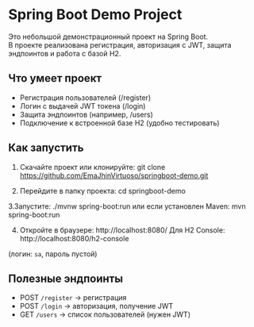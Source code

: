 # Spring Boot Demo Project

Это небольшой демонстрационный проект на Spring Boot.  
В проекте реализована регистрация, авторизация с JWT, защита эндпоинтов и работа с базой H2.

## Что умеет проект
- Регистрация пользователей (/register)
- Логин с выдачей JWT токена (/login)
- Защита эндпоинтов (например, /users)
- Подключение к встроенной базе H2 (удобно тестировать)

## Как запустить
1. Скачайте проект или клонируйте:
git clone https://github.com/EmaJhinVirtuoso/springboot-demo.git

2. Перейдите в папку проекта:
cd springboot-demo

3.Запустите:
./mvnw spring-boot:run
или если установлен Maven:
mvn spring-boot:run

4. Откройте в браузере:
http://localhost:8080/
Для H2 Console:
http://localhost:8080/h2-console

(логин: `sa`, пароль пустой)

## Полезные эндпоинты

- POST `/register` → регистрация
- POST `/login` → авторизация, получение JWT
- GET `/users` → список пользователей (нужен JWT)
